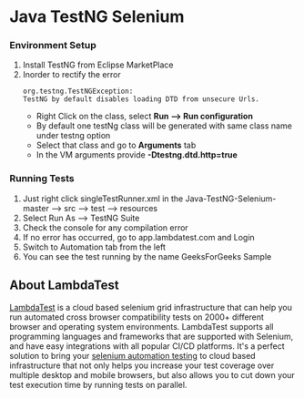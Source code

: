 # Java TestNG Selenium 

### Environment Setup

1. Install TestNG from Eclipse MarketPlace
2. Inorder to rectify the error 
    ```
    org.testng.TestNGException: 
    TestNG by default disables loading DTD from unsecure Urls.
    ```
    * Right Click on the class, select **Run --> Run configuration**
    * By default one testNg class will be generated with same class name under testng option
    * Select that class and go to **Arguments** tab
    * In the VM arguments provide **-Dtestng.dtd.http=true**
    
### Running Tests

1. Just right click singleTestRunner.xml in the Java-TestNG-Selenium-master --> src --> test --> resources
2. Select Run As --> TestNG Suite
3. Check the console for any compilation error
4. If no error has occurred, go to app.lambdatest.com and Login
5. Switch to Automation tab from the left
6. You can see the test running by the name GeeksForGeeks Sample

## About LambdaTest

[LambdaTest](https://www.lambdatest.com/) is a cloud based selenium grid infrastructure that can help you run automated cross browser compatibility tests on 2000+ different browser and operating system environments. LambdaTest supports all programming languages and frameworks that are supported with Selenium, and have easy integrations with all popular CI/CD platforms. It's a perfect solution to bring your [selenium automation testing](https://www.lambdatest.com/selenium-automation) to cloud based infrastructure that not only helps you increase your test coverage over multiple desktop and mobile browsers, but also allows you to cut down your test execution time by running tests on parallel.

